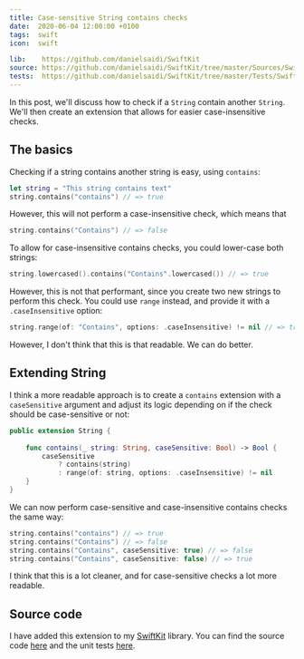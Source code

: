 ```yaml
---
title: Case-sensitive String contains checks
date:  2020-06-04 12:00:00 +0100
tags:  swift
icon:  swift

lib:    https://github.com/danielsaidi/SwiftKit
source: https://github.com/danielsaidi/SwiftKit/tree/master/Sources/SwiftKit/Extensions/String
tests:  https://github.com/danielsaidi/SwiftKit/tree/master/Tests/SwiftKitTests/Extensions/String
---
```


In this post, we'll discuss how to check if a `String` contain another `String`. We'll then create an extension that allows for easier case-insensitive checks.


## The basics

Checking if a string contains another string is easy, using `contains`:

```swift
let string = "This string contains text"
string.contains("contains") // => true
```

However, this will not perform a case-insensitive check, which means that

```swift
string.contains("Contains") // => false
```

To allow for case-insensitive contains checks, you could lower-case both strings:

```swift
string.lowercased().contains("Contains".lowercased()) // => true
```

However, this is not that performant, since you create two new strings to perform this check. You could use `range` instead, and provide it with a `.caseInsensitive` option:

```swift
string.range(of: "Contains", options: .caseInsensitive) != nil // => true
```

However, I don't think that this is that readable. We can do better.


## Extending String

I think a more readable approach is to create a `contains` extension with a `caseSensitive` argument and adjust its logic depending on if the check should be case-sensitive or not:

```swift
public extension String {
    
    func contains(_ string: String, caseSensitive: Bool) -> Bool {
        caseSensitive
            ? contains(string)
            : range(of: string, options: .caseInsensitive) != nil
    }
}
```

We can now perform case-sensitive and case-insensitive contains checks the same way:

```swift
string.contains("contains") // => true
string.contains("Contains") // => false
string.contains("Contains", caseSensitive: true) // => false
string.contains("Contains", caseSensitive: false) // => true
```

I think that this is a lot cleaner, and for case-sensitive checks a lot more readable.


## Source code

I have added this extension to my [SwiftKit]({{page.lib}}) library. You can find the source code [here]({{page.source}}) and the unit tests [here]({{page.tests}}).